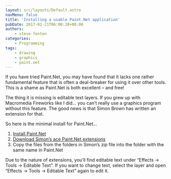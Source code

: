 ```yaml
---
layout: src/layouts/Default.astro
navMenu: false
title: 'Installing a usable Paint.Net application'
pubDate: 2017-01-21T06:00:28+00:00
authors:
    - steve-fenton
categories:
    - Programming
tags:
    - drawing
    - graphics
    - paint.net
---
```


If you have tried Paint.Net, you may have found that it lacks one rather fundamental feature that is often a deal-breaker for using it over other tools. This is a shame as Paint.Net is both excellent – and free!

The thing it is missing is editable text layers. If you grew up with Macromedia Fireworks like I did… you can’t really use a graphics program without this feature. The good news is that Simon Brown has written an extension for that.

So here is the minimal install for Paint.Net…

1. [Install Paint.Net](http://www.getpaint.net/index.html)
2. [Download Simon’s ace Paint.Net extensions](http://forums.getpaint.net/index.php?/topic/10056-editable-text-v10-stable/)
3. Copy the files from the folders in Simon’s zip file into the folder with the same name in Paint.Net

Due to the nature of extensions, you’ll find editable text under “Effects -&gt; Tools -&gt; Editable Text”. If you want to change text, select the layer and open “Effects -&gt; Tools -&gt; Editable Text” again to edit it.
